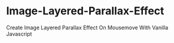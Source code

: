 # Image-Layered-Parallax-Effect
Create Image Layered Parallax Effect On Mousemove With Vanilla Javascript
